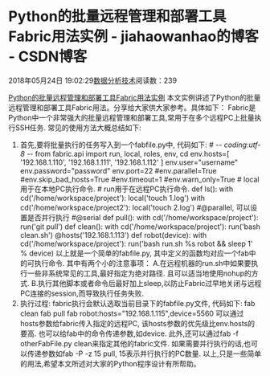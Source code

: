 
# Python的批量远程管理和部署工具Fabric用法实例 - jiahaowanhao的博客 - CSDN博客


2018年05月24日 19:02:29[数据分析技术](https://me.csdn.net/jiahaowanhao)阅读数：239


[Python的批量远程管理和部署工具Fabric用法实例](http://cda.pinggu.org/view/25634.html)
本文实例讲述了Python的批量远程管理和部署工具Fabric用法。分享给大家供大家参考。具体如下：
Fabric是Python中一个非常强大的批量远程管理和部署工具,常用于在多个远程PC上批量执行SSH任务.
常见的使用方法大概总结如下:
1. 首先,要将批量执行的任务写入到一个fabfile.py中,
代码如下:
\# -*- coding:utf-8 -*-
from fabric.api import run, local, roles, env, cd
env.hosts=[
'192.168.1.110',
'192.168.1.111',
'192.168.1.112'
]
env.user="username"
env.password="password"
env.port=22
\#env.parallel=True
\#env.skip_bad_hosts=True
\#env.timeout=1
\#env.warn_only=True
\# local用于在本地PC执行命令.
\# run用于在远程PC执行命令.
def ls():
with cd('/home/workspace/project'):
local('touch 1.log')
with cd('/home/workspace/project2'):
local('touch 2.log')
\#@parallel, 可以设置是否并行执行
\#@serial
def pull():
with cd('/home/workspace/project'):
run('git pull')
def clean():
with cd('/home/workspace/project'):
run('bash clean.sh')
@hosts('192.168.1.113')
def robot(device):
with cd('/home/workspace/project'):
run('bash run.sh %s robot && sleep 1' % device)
以上就是一个简单的fabfile.py, 其中定义的函数均对应一个fab中的可执行命令.
其中有两个小的注意事项：
A.在远程机器的run.sh中如果要执行一些非系统常见的工具,最好指定为绝对路径. 且可以适当地使用nohup的方式.
B.执行其他脚本或者命令后最好加上sleep,以防止Fabric过早地关闭与远程PC连接的session,而导致执行任务失败.
2. 执行过程: fabric执行会默认选取当前目录下的fabfile.py文件,
代码如下:
fab clean
fab pull
fab robot:hosts="192.168.1.115",device=5560
可以通过hosts参数给fabric传入指定的远程PC, 该hosts参数的优先级比env.hosts的要高.
也可以给fab中的命令传递参数,如device.
此外,还可以通过fab -f otherFabFile.py clean来指定其他的fabric文件.
如果需要并行执行的话,也可以传递参数如fab -P -z 15 pull, 15表示并行执行的PC数量.
以上,只是一些简单的用法,希望本文所述对大家的Python程序设计有所帮助。

